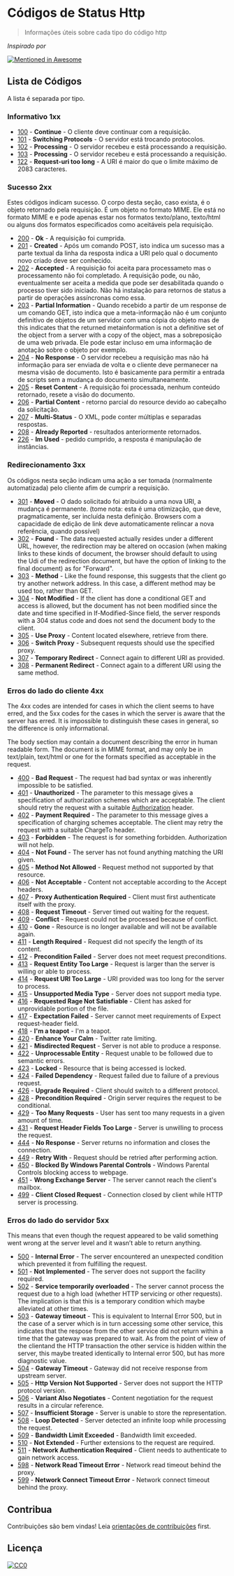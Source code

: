 # Códigos de Status Http 

> Informações úteis sobre cada tipo do código http

*Inspirado por*

[![Mentioned in Awesome](https://awesome.re/mentioned-badge-flat.svg)](https://awesome.re)

## Lista de Códigos

A lista é separada por tipo.

### Informativo 1xx
- [100](http://httpstatus.es/100) - **Continue** - O cliente deve continuar com a requisição.
- [101](http://httpstatus.es/101) - **Switching Protocols** - O servidor está trocando protocolos.
- [102](http://httpstatus.es/102) - **Processing** - O servidor recebeu e está processando a requisição.
- [103](http://httpstatus.es/102) - **Processing** - O servidor recebeu e está processando a requisição.
- [122](http://httpstatus.es/102) - **Request-uri too long** - A URI é maior do que o limite máximo de 2083 caracteres.

### Sucesso 2xx
Estes códigos indicam sucesso. O corpo desta seção, caso exista, é o objeto retornado pela requisição. É um objeto no formato MIME. Ele está no formato MIME e e pode apenas estar nos formatos texto/plano, texto/html ou alguns dos formatos especificados como aceitáveis pela requisição.

- [200](http://httpstatus.es/200) - **Ok** - A requisição foi cumprida.
- [201](http://httpstatus.es/201) - **Created** - Após um comando POST, isto indica um sucesso mas a parte textual da linha da resposta indica a URI pelo qual o documento novo criado deve ser conhecido.
- [202](http://httpstatus.es/202) - **Accepted** - A requisição foi aceita para processameto mas o processamento não foi completado. A requisição pode, ou não, eventualmente ser aceita a medida que pode ser desabilitada quando o processo tiver sido iniciado. Não há instalação para retornos de status a partir de operações assíncronas como essa.
- [203](http://httpstatus.es/203) - **Partial Information** - Quando recebido a partir de um response de um comando GET, isto indica que a meta-informação não é um conjunto definitivo de objetos de um servidor com uma cópia do objeto mas de  this indicates that the returned metainformation is not a definitive set of the object from a server with a copy of the object, mas a sobreposição de uma web privada. Ele pode estar incluso em uma informação de anotação sobre o objeto por exemplo.
- [204](http://httpstatus.es/204) - **No Response** - O servidor recebeu a requisição mas não há informação para ser enviada de volta e o cliente deve permanecer na mesma visão de documento. Isto é basicamente para permitir a entrada de scripts sem a mudança do documento simultaneamente.
- [205](http://httpstatus.es/205) - **Reset Content** - A requisição foi processada, nenhum conteúdo retornado, resete a visão do documento.
- [206](http://httpstatus.es/206) - **Partial Content** - retorno parcial do resource devido ao cabeçalho da solicitação.
- [207](http://httpstatus.es/207) - **Multi-Status** - O XML, pode conter múltiplas e separadas respostas.
- [208](http://httpstatus.es/208) - **Already Reported** - resultados anteriormente retornados.
- [226](http://httpstatus.es/226) - **Im Used** - pedido cumprido, a resposta é manipulação de instâncias.

### Redirecionamento 3xx
Os códigos nesta seção indicam uma ação a ser tomada (normalmente automatizada) pelo cliente afim de cumprir a requisição.

- [301](http://httpstatus.es/301) - **Moved** - O dado solicitado foi atribuido a uma nova URI, a mudança é permanente. (tome nota: esta é uma otimização, que deve, pragmaticamente, ser incluída nesta definição. Browsers com a capacidade de edição de link deve automaticamente relincar a nova referência, quando possível)
- [302](http://httpstatus.es/302) - **Found** - The data requested actually resides under a different URL, however, the redirection may be altered on occasion (when making links to these kinds of document, the browser should default to using the Udi of the redirection document, but have the option of linking to the final document) as for "Forward".
- [303](http://httpstatus.es/303) - **Method** - Like the found response, this suggests that the client go try another network address. In this case, a different method may be used too, rather than GET.
- [304](http://httpstatus.es/304) - **Not Modified** - If the client has done a conditional GET and access is allowed, but the document has not been modified since the date and time specified in If-Modified-Since field, the server responds with a 304 status code and does not send the document body to the client.
- [305](http://httpstatus.es/305) - **Use Proxy** - Content located elsewhere, retrieve from there.
- [306](http://httpstatus.es/306) - **Switch Proxy** - Subsequent requests should use the specified proxy.
- [307](http://httpstatus.es/307) - **Temporary Redirect** - Connect again to different URI as provided.
- [308](http://httpstatus.es/308) - **Permanent Redirect** - Connect again to a different URI using the same method.

### Erros do lado do cliente 4xx
The 4xx codes are intended for cases in which the client seems to have erred, and the 5xx codes for the cases in which the server is aware that the server has erred. It is impossible to distinguish these cases in general, so the difference is only informational.

The body section may contain a document describing the error in human readable form. The document is in MIME format, and may only be in text/plain, text/html or one for the formats specified as acceptable in the request.

- [400](http://httpstatus.es/400) - **Bad Request** - The request had bad syntax or was inherently impossible to be satisfied.
- [401](http://httpstatus.es/401) - **Unauthorized** - The parameter to this message gives a specification of authorization schemes which are acceptable. The client should retry the request with a suitable [Authorization](http://www.w3.org/Protocols/HTTP/HTRQ_Headers.html#z9) header.
- [402](http://httpstatus.es/402) - **Payment Required** - The parameter to this message gives a specification of charging schemes acceptable. The client may retry the request with a suitable ChargeTo header.
- [403](http://httpstatus.es/403) - **Forbidden** - The request is for something forbidden. Authorization will not help.
- [404](http://httpstatus.es/404) - **Not Found** - The server has not found anything matching the URI given.
- [405](http://httpstatus.es/405) - **Method Not Allowed** - Request method not supported by that resource.
- [406](http://httpstatus.es/406) - **Not Acceptable** - Content not acceptable according to the Accept headers.
- [407](http://httpstatus.es/407) - **Proxy Authentication Required** - Client must first authenticate itself with the proxy.
- [408](http://httpstatus.es/408) - **Request Timeout** - Server timed out waiting for the request.
- [409](http://httpstatus.es/409) - **Conflict** - Request could not be processed because of conflict.
- [410](http://httpstatus.es/410) - **Gone** - Resource is no longer available and will not be available again.
- [411](http://httpstatus.es/411) - **Length Required** - Request did not specify the length of its content.
- [412](http://httpstatus.es/412) - **Precondition Failed** - Server does not meet request preconditions.
- [413](http://httpstatus.es/413) - **Request Entity Too Large** - Request is larger than the server is willing or able to process.
- [414](http://httpstatus.es/414) - **Request URI Too Large** - URI provided was too long for the server to process.
- [415](http://httpstatus.es/415) - **Unsupported Media Type** - Server does not support media type.
- [416](http://httpstatus.es/416) - **Requested Rage Not Satisfiable** - Client has asked for unprovidable portion of the file.
- [417](http://httpstatus.es/417) - **Expectation Failed** - Server cannot meet requirements of Expect request-header field.
- [418](http://httpstatus.es/418) - **I'm a teapot** - I'm a teapot.
- [420](http://httpstatus.es/420) - **Enhance Your Calm** - Twitter rate limiting.
- [421](https://tools.ietf.org/html/rfc7540#page-66) - **Misdirected Request** - Server is not able to produce a response.
- [422](http://httpstatus.es/422) - **Unprocessable Entity** - Request unable to be followed due to semantic errors.
- [423](http://httpstatus.es/423) - **Locked** - Resource that is being accessed is locked.
- [424](http://httpstatus.es/424) - **Failed Dependency** - Request failed due to failure of a previous request.
- [426](http://httpstatus.es/426) - **Upgrade Required** - Client should switch to a different protocol.
- [428](http://httpstatus.es/428) - **Precondition Required** - Origin server requires the request to be conditional.
- [429](http://httpstatus.es/429) - **Too Many Requests** - User has sent too many requests in a given amount of time.
- [431](http://httpstatus.es/429) - **Request Header Fields Too Large** - Server is unwilling to process the request.
- [444](http://httpstatus.es/444) - **No Response** - Server returns no information and closes the connection.
- [449](http://httpstatus.es/449) - **Retry With** - Request should be retried after performing action.
- [450](http://httpstatus.es/450) - **Blocked By Windows Parental Controls** - Windows Parental Controls blocking access to webpage.
- [451](http://httpstatus.es/451) - **Wrong Exchange Server** - The server cannot reach the client's mailbox.
- [499](http://httpstatus.es/499) - **Client Closed Request** - Connection closed by client while HTTP server is processing.

### Erros do lado do servidor 5xx
This means that even though the request appeared to be valid something went wrong at the server level and it wasn’t able to return anything.

- [500](http://httpstatus.es/500) - **Internal Error** - The server encountered an unexpected condition which prevented it from fulfilling the request.
- [501](http://httpstatus.es/501) - **Not Implemented** - The server does not support the facility required.
- [502](http://httpstatus.es/502) - **Service temporarily overloaded** - The server cannot process the request due to a high load (whether HTTP servicing or other requests). The implication is that this is a temporary condition which maybe alleviated at other times.
- [503](http://httpstatus.es/503) - **Gateway timeout** - This is equivalent to Internal Error 500, but in the case of a server which is in turn accessing some other service, this indicates that the respose from the other service did not return within a time that the gateway was prepared to wait. As from the point of view of the clientand the HTTP transaction the other service is hidden within the server, this maybe treated identically to Internal error 500, but has more diagnostic value.
- [504](http://httpstatus.es/504) - **Gateway Timeout** - Gateway did not receive response from upstream server.
- [505](http://httpstatus.es/505) - **Http Version Not Supported** - Server does not support the HTTP protocol version.
- [506](http://httpstatus.es/506) - **Variant Also Negotiates** - Content negotiation for the request results in a circular reference.
- [507](http://httpstatus.es/507) - **Insufficient Storage** - Server is unable to store the representation.
- [508](http://httpstatus.es/508) - **Loop Detected** - Server detected an infinite loop while processing the request.
- [509](http://httpstatus.es/509) - **Bandwidth Limit Exceeded** - Bandwidth limit exceeded.
- [510](http://httpstatus.es/510) - **Not Extended** - Further extensions to the request are required.
- [511](http://httpstatus.es/511) - **Network Authentication Required** - Client needs to authenticate to gain network access.
- [598](http://httpstatus.es/598) - **Network Read Timeout Error** - Network read timeout behind the proxy.
- [599](http://httpstatus.es/599) - **Network Connect Timeout Error** - Network connect timeout behind the proxy.


## Contribua

Contribuições são bem vindas! Leia [orientações de contribuições](contributing.md) first.


## Licença

[![CC0](http://i.creativecommons.org/p/zero/1.0/88x31.png)](http://creativecommons.org/publicdomain/zero/1.0/)
